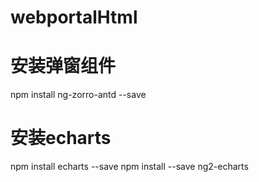 # webportalHtml
# 安装弹窗组件
npm install ng-zorro-antd --save

# 安装echarts
npm install echarts --save
npm install --save ng2-echarts
